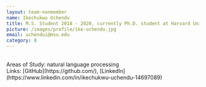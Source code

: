 ```yaml
---
layout: team-nonmember
name: Ikechukwu Uchendu
title: M.S. Student 2018 - 2020, currently Ph.D. student at Harvard University
picture: /images/profile/ike-uchendu.jpg
email: uchendui@msu.edu
category: 8
---
```


<br/>
Areas of Study: natural language processing
<br/>
Links: [GitHub](https://github.com/), [LinkedIn](https://www.linkedin.com/in/ikechukwu-uchendu-14697089)
